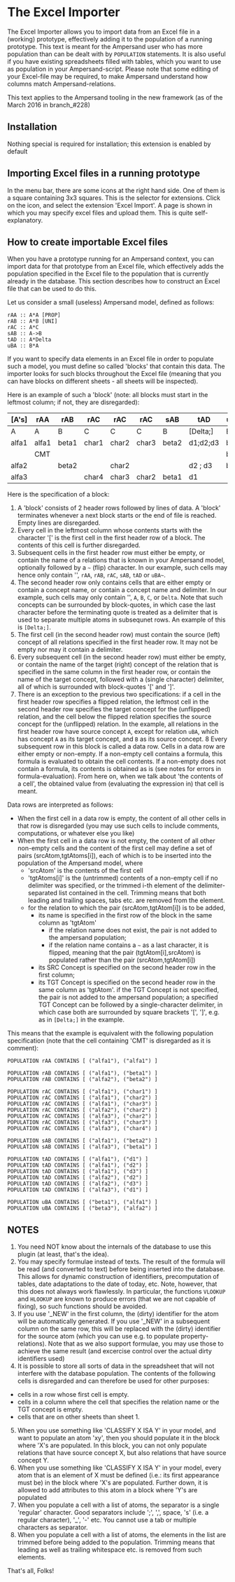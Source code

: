# The Excel Importer
The Excel Importer allows you to import data from an Excel file in a (working) prototype, effectively adding it to the population of a running prototype. This text is meant for the Ampersand user who has more population than can be dealt with by `POPULATION` statements. It is also useful if you have existing spreadsheets filled with tables, which you want to use as population in your Ampersand-script. Please note that some editing of your Excel-file may be required, to make Ampersand understand how columns match Ampersand-relations.

This text applies to the Ampersand tooling in the new framework (as of the March 2016 in branch_#228)

## Installation
Nothing special is required for installation; this extension is enabled by default 

## Importing Excel files in a running prototype
In the menu bar, there are some icons at the right hand side. One of them is a square containing 3x3 squares. This is the selector for extensions. Click on the icon, and select the extension 'Excel Import'.
A page is shown in which you may specify excel files and upload them. This is quite self-explanatory.

## How to create importable Excel files
When you have a prototype running for an Ampersand context, you can import data for that prototype from an Excel file, which effectively adds the population specified in the Excel file to the population that is currently already in the database. This section describes how to construct an Excel file that can be used to do this.

Let us consider a small (useless) Ampersand model, defined as follows:

	rAA :: A*A [PROP]
	rAB :: A*B [UNI]
	rAC :: A*C
	sAB :: A->B
	tAD :: A*Delta
	uBA :: B*A

If you want to specify data elements in an Excel file in order to populate such a model, you must define so called 'blocks' that contain this data. The importer looks for such blocks throughout the Excel file (meaning that you can have blocks on different sheets - all sheets will be inspected).

Here is an example of such a 'block' (note: all blocks must start in the leftmost column; if not, they are disregarded):

| [A's] |  rAA  |  rAB  |  rAC  |  rAC  |  rAC  |  sAB  |   tAD    |  uBA~ |
| -- | -- | -- | -- | -- | -- | -- | -- | -- |
|   A   |   A   |   B   |   C   |   C   |   C   |   B   | [Delta;] |   B   |
| alfa1 | alfa1 | beta1 | char1 | char2 | char3 | beta2 | d1;d2;d3 | beta1 |
|       |  CMT  |       |       |       |       |       |          | beta2 |
| alfa2 |       | beta2 |       | char2 |       |       | d2 ;  d3 | beta3 |
| alfa3 |       |       | char4 | char3 | char2 | beta1 |   d1     |       |


Here is the specification of a block:
1. A 'block' consists of 2 header rows followed by lines of data. A 'block' terminates whenever a next block starts or the end of file is reached. Empty lines are disregarded.
2. Every cell in the leftmost column whose contents starts with the character '[' is the first cell in the first header row of a block. The contents of this cell is further disregarded. 
3. Subsequent cells in the first header row must either be empty, or contain the name of a relations that is known in your Ampersand model, optionally followed by a `~` (flip) character. In our example, such cells may hence only contain '', `rAA`, `rAB`, `rAC`, `sAB`, `tAD` or `uBA~`.
4. The second header row only contains cells that are either empty or contain a concept name, or contain a concept name and delimiter. In our example, such cells may only contain '', `A`, `B`, `C`, or `Delta`. Note that such concepts can be surrounded by block-quotes, in which case the last character before the terminating quote is treated as a delimiter that is used to separate multiple atoms in subsequnet rows. An example of this is `[Delta;]`.
5. The first cell (in the second header row) must contain the source (left) concept of all relations specified in the first header row. It may not be empty nor may it contain a delimiter.
6. Every subsequent cell (in the second header row) must either be empty, or contain the name of the target (right) concept of the relation that is specified in the same column in the first header row, or contain the name of the target concept, followed with a (single character) delimiter, all of which is surrounded with block-quotes '[' and ']'.
7. There is an exception to the previous two specifications: if a cell in the first header row specifies a flipped relation, the leftmost cell in the second header row specifies the target concept for the (unflipped) relation, and the cell below the flipped relation specifies the source concept for the (unflipped) relation. In the example, all relations in the first header row have source concept `A`, except for relation `uBA`, which has concept `A` as its target concept, and `B` as its source concept.
8 Every subsequent row in this block is called a data row. Cells in a data row are either empty or non-empty. If a non-empty cell contains a formula, this formula is evaluated to obtain the cell contents. If a non-empty does not contain a formula, its contents is obtained as is (see notes for errors in formula-evaluation). From here on, when we talk about 'the contents of a cell', the obtained value from (evaluating the expression in) that cell is meant.

Data rows are interpreted as follows:
- When the first cell in a data row is empty, the content of all other cells in that row is disregarded (you may use such cells to include comments, computations, or whatever else you like)
- When the first cell in a data row is not empty, the content of all other non-empty cells and the content of the first cell may define a set of pairs (srcAtom,tgtAtoms[i]), each of which is to be inserted into the population of the Ampersand model, where
  - 'srcAtom' is the contents of the first cell
  - 'tgtAtoms[i]' is the (untrimmed) contents of a non-empty cell if no delimiter was specified, or the trimmed i-th element of the delimiter-separated list contained in the cell. Trimming means that both leading and trailing spaces, tabs etc. are removed from the element.
  - for the relation to which the pair (srcAtom,tgtAtom[i]) is to be added,
    - its name is specified in the first row of the block in the same column as 'tgtAtom'
      - if the relation name does not exist, the pair is not added to the ampersand population;
      - if the relation name contains a `~` as a last character, it is flipped, meaning that the pair (tgtAtom[i],srcAtom) is populated rather than the pair (srcAtom,tgtAtom[i])
    - its SRC Concept is specified on the second header row in the first column;
    - its TGT Concept is specified on the second header row in the same column as 'tgtAtom'.
      if the TGT Concept is not specified, the pair is not added to the ampersand population;
      a specified TGT Concept can be followed by a single-character delimiter, in which case both are surrounded by square brackets '[', ']', e.g. as in `[Delta;]` in the example. 

This means that the example is equivalent with the following population specification (note that the cell containing 'CMT' is disregarded as it is comment):

	POPULATION rAA CONTAINS [ ("alfa1"), ("alfa1") ] 
	
	POPULATION rAB CONTAINS [ ("alfa1"), ("beta1") ] 
	POPULATION rAB CONTAINS [ ("alfa2"), ("beta2") ] 
	
	POPULATION rAC CONTAINS [ ("alfa1"), ("char1") ] 
	POPULATION rAC CONTAINS [ ("alfa1"), ("char2") ] 
	POPULATION rAC CONTAINS [ ("alfa1"), ("char3") ] 
	POPULATION rAC CONTAINS [ ("alfa2"), ("char2") ] 
	POPULATION rAC CONTAINS [ ("alfa3"), ("char2") ] 
	POPULATION rAC CONTAINS [ ("alfa3"), ("char3") ] 
	POPULATION rAC CONTAINS [ ("alfa3"), ("char4") ] 
	
	POPULATION sAB CONTAINS [ ("alfa1"), ("beta2") ] 
	POPULATION sAB CONTAINS [ ("alfa3"), ("beta1") ] 
	
	POPULATION tAD CONTAINS [ ("alfa1"), ("d1") ] 
	POPULATION tAD CONTAINS [ ("alfa1"), ("d2") ] 
	POPULATION tAD CONTAINS [ ("alfa1"), ("d3") ] 
	POPULATION tAD CONTAINS [ ("alfa2"), ("d2") ] 
	POPULATION tAD CONTAINS [ ("alfa2"), ("d3") ] 
	POPULATION tAD CONTAINS [ ("alfa3"), ("d1") ] 
	
	POPULATION uBA CONTAINS [ ("beta1"), ("alfa1") ] 
	POPULATION uBA CONTAINS [ ("beta3"), ("alfa2") ] 

## NOTES
1. You need NOT know about the internals of the database to use this plugin (at least, that's the idea).
2. You may specify formulae instead of texts. The result of the formula will be read (and converted to text) before being inserted into the database. This allows for dynamic construction of identifiers, precomputation of tables, date adaptations to the date of today, etc. Note, however, that this does not always work flawlessly. In particular, the functions `VLOOKUP` and `HLOOKUP` are known to produce errors (that we are not capable of fixing), so such functions should be avoided.
3. If you use '_NEW' in the first column, the (dirty) identifier for the atom will be automatically generated. If you use '_NEW' in a subsequent column on the same row, this will be replaced with the (dirty) identifier for the source atom (which you can use e.g. to populate property-relations). Note that as we also support formulae, you may use those to achieve the same result (and excercise control over the actual dirty identifiers used)
4. It is possible to store all sorts of data in the spreadsheet that will not interfere with the database population. The contents of the following cells is disregarded and can therefore be used for other purposes:
  - cells in a row whose first cell is empty.
  - cells in a column where the cell that specifies the relation name or the TGT concept is empty.
  - cells that are on other sheets than sheet 1.
5. When you use something like 'CLASSIFY X ISA Y' in your model, and want to populate an atom 'xy', then you should populate it in the block where 'X's are populated. In this block, you can not only populate relations that have source concept X, but also relations that have source concept Y.
6. When you use something like 'CLASSIFY X ISA Y' in your model, every atom that is an element of X must be defined (i.e.: its first appearance must be) in the block where 'X's are populated. Further down, it is allowed to add attributes to this atom in a block where 'Y's are populated
7. When you populate a cell with a list of atoms, the separator is a single 'regular' character. Good separators include ';', ',', space, 's' (i.e. a regular character), '_', '-' etc. You cannot use a tab or multiple characters as separator.
8. When you populate a cell with a list of atoms, the elements in the list are trimmed before being added to the population. Trimming means that leading as well as trailing whitespace etc. is removed from such elements.


That's all, Folks!
